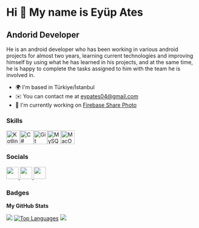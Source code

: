 Hi 👋 My name is Eyüp Ates 
==========================  
Andorid Developer 
-----------------  
He is an android developer who has been working in various android projects for almost two years, learning current technologies and improving himself by using what he has learned in his projects, and at the same time, he is happy to complete the tasks assigned to him with the team he is involved in.  

* 🌍  I'm based in Türkiye/İstanbul
* ✉️  You can contact me at [eypates04@gmail.com](mailto:eypates04@gmail.com)
* 🚀  I'm currently working on [Firebase Share Photo](http://https://github.com/AtesEyup/Firebase_SharePhotos)

### Skills  

<p align="left"> <a href="https://kotlinlang.org/" target="_blank" rel="noreferrer"><img src="https://raw.githubusercontent.com/danielcranney/readme-generator/main/public/icons/skills/kotlin-colored.svg" width="36" height="36" alt="Kotlin" /></a><a href="https://docs.microsoft.com/en-us/dotnet/csharp/" target="_blank" rel="noreferrer"><img src="https://raw.githubusercontent.com/danielcranney/readme-generator/main/public/icons/skills/csharp-colored.svg" width="36" height="36" alt="C#" /></a><a href="https://git-scm.com/" target="_blank" rel="noreferrer"><img src="https://raw.githubusercontent.com/danielcranney/readme-generator/main/public/icons/skills/git-colored.svg" width="36" height="36" alt="Git" /></a><a href="https://www.mysql.com/" target="_blank" rel="noreferrer"><img src="https://raw.githubusercontent.com/danielcranney/readme-generator/main/public/icons/skills/mysql-colored.svg" width="36" height="36" alt="MySQL" /></a><a href="https://apple.com" target="_blank" rel="noreferrer"><img src="https://raw.githubusercontent.com/danielcranney/readme-generator/main/public/icons/skills/macos-colored.svg" width="36" height="36" alt="MacOS" /></a> </p> 
 
 ### Socials 
<p align="left"> <a href="https://www.github.com/AtesEyup" target="_blank" rel="noreferrer"> <picture> <source media="(prefers-color-scheme: dark)" srcset="https://raw.githubusercontent.com/danielcranney/readme-generator/main/public/icons/socials/github-dark.svg" /> <source media="(prefers-color-scheme: light)" srcset="https://raw.githubusercontent.com/danielcranney/readme-generator/main/public/icons/socials/github.svg" /> <img src="https://raw.githubusercontent.com/danielcranney/readme-generator/main/public/icons/socials/github.svg" width="32" height="32" /> </picture> </a> <a href="https://www.linkedin.com/in/ateseyup/" target="_blank" rel="noreferrer"> <picture> <source media="(prefers-color-scheme: dark)" srcset="https://raw.githubusercontent.com/danielcranney/readme-generator/main/public/icons/socials/linkedin-dark.svg" /> <source media="(prefers-color-scheme: light)" srcset="https://raw.githubusercontent.com/danielcranney/readme-generator/main/public/icons/socials/linkedin.svg" /> <img src="https://raw.githubusercontent.com/danielcranney/readme-generator/main/public/icons/socials/linkedin.svg" width="32" height="32" /> </picture> </a> <a href="https://www.stackoverflow.com/users/23031902/eyüp-ateş" target="_blank" rel="noreferrer"> <picture> <source media="(prefers-color-scheme: dark)" srcset="undefined" /> <source media="(prefers-color-scheme: light)" srcset="https://raw.githubusercontent.com/danielcranney/readme-generator/main/public/icons/socials/stackoverflow.svg" /> <img src="https://raw.githubusercontent.com/danielcranney/readme-generator/main/public/icons/socials/stackoverflow.svg" width="32" height="32" /> </picture> </a></p>

### Badges
<b>My GitHub Stats</b>

<a href="http://www.github.com/AtesEyup"><img src="https://github-readme-streak-stats.herokuapp.com/?user=AtesEyup&stroke=000000&background=ffffff&ring=000000&fire=000000&currStreakNum=000000&currStreakLabel=000000&sideNums=000000&sideLabels=000000&dates=000000&hide_border=true" /></a>
<a href="https://github.com/AtesEyup" align="left"><img src="https://github-readme-stats.vercel.app/api/top-langs/?username=AtesEyup&langs_count=10&title_color=000000&text_color=000000&icon_color=facc15&bg_color=ffffff&hide_border=true&locale=en&custom_title=Top%20%Languages" alt="Top Languages" /></a>
<a href="https://www.github.com/AtesEyup" target="_blank" rel="noreferrer"><img src="https://img.shields.io/github/followers/AtesEyup?logo=github&style=for-the-badge&color=facc15&labelColor=ffffff" /></a>
